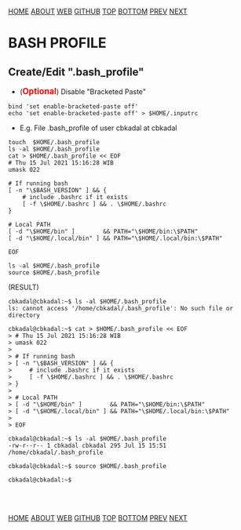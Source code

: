 ---
---

[HOME](index.md)
[ABOUT](README.md)
[WEB](https://osp4diss.vlsm.org/)
[GITHUB](https://github.com/os2xx/osp4diss)
[TOP](#)
[BOTTOM](#endofpage)
[PREV](osp-105.md)
[NEXT](osp-107.md)


# BASH PROFILE

## Create/Edit  "**.bash_profile**"

* (<span style="color:red; font-weight:bold; font-size:larger;">Optional</span>) Disable "Bracketed Paste"

```
bind 'set enable-bracketed-paste off'
echo 'set enable-bracketed-paste off' > $HOME/.inputrc

```

* E.g.  File .bash_profile of user cbkadal at cbkadal

```
touch  $HOME/.bash_profile
ls -al $HOME/.bash_profile
cat > $HOME/.bash_profile << EOF
# Thu 15 Jul 2021 15:16:28 WIB
umask 022

# If running bash
[ -n "\$BASH_VERSION" ] && {
    # include .bashrc if it exists
    [ -f \$HOME/.bashrc ] && . \$HOME/.bashrc
}

# Local PATH
[ -d "\$HOME/bin" ]        && PATH="\$HOME/bin:\$PATH"
[ -d "\$HOME/.local/bin" ] && PATH="\$HOME/.local/bin:\$PATH"

EOF

ls -al $HOME/.bash_profile
source $HOME/.bash_profile

```

(RESULT)
```
cbkadal@cbkadal:~$ ls -al $HOME/.bash_profile
ls: cannot access '/home/cbkadal/.bash_profile': No such file or directory

cbkadal@cbkadal:~$ cat > $HOME/.bash_profile << EOF
> # Thu 15 Jul 2021 15:16:28 WIB
> umask 022
> 
> # If running bash
> [ -n "\$BASH_VERSION" ] && {
>     # include .bashrc if it exists
>     [ -f \$HOME/.bashrc ] && . \$HOME/.bashrc
> }
> 
> # Local PATH
> [ -d "\$HOME/bin" ]        && PATH="\$HOME/bin:\$PATH"
> [ -d "\$HOME/.local/bin" ] && PATH="\$HOME/.local/bin:\$PATH"
> 
> EOF

cbkadal@cbkadal:~$ ls -al $HOME/.bash_profile
-rw-r--r-- 1 cbkadal cbkadal 295 Jul 15 15:51 /home/cbkadal/.bash_profile

cbkadal@cbkadal:~$ source $HOME/.bash_profile

cbkadal@cbkadal:~$

```

<br id="endofpage"><br>

[HOME](index.md)
[ABOUT](README.md)
[WEB](https://osp4diss.vlsm.org/)
[GITHUB](https://github.com/os2xx/osp4diss)
[TOP](#)
[BOTTOM](#endofpage)
[PREV](osp-105.md)
[NEXT](osp-107.md)
<br>

